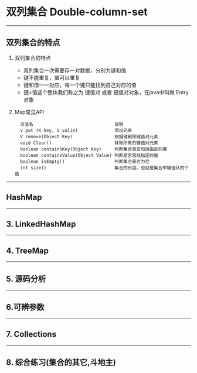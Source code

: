 # 双列集合 Double-column-set

---

## 双列集合的特点
1. 双列集合的特点
   - 双列集合一次需要存一对数据，分别为键和值
   - 键不能重复，值可以重复
   - 键和值一一对应，每一个键只能找到自己对应的值
   - 键+值这个整体我们称之为 键值对 或者 键值对对象，在java中叫做 Entry对象

2. Map常见API
   
         方法名                               说明
         v put (K key, V valie)              添加元素
         V remove(Object Key)                根据键删除键值对元素
         void Clear()                        移除所有的键值对元素
         boolean containsKey(Object Key)     判断集合是否包括指定的键
         boolean containsValue(Object Value) 判断是否包括指定的值
         boolean isEmpty()                   判断集合是否为空
         int size()                          集合的长度，也就是集合中键值队的个数


---


## HashMap


---


## 3. LinkedHashMap


---


## 4. TreeMap



---


## 5. 源码分析


---

## 6.可辨参数


---


## 7. Collections


---


## 8. 综合练习(集合的其它,斗地主)